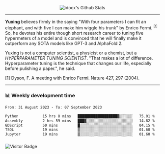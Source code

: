 <div align="center">
    <img align="center" src="https://github-readme-stats.vercel.app/api?username=idocx&show_icons=true&count_private=true&hide_border=true" alt="idocx's Github Stats"></img>
</div>

---

**Yuxing** believes firmly in the saying "With four parameters I can fit an elephant, and with five I can make him wiggle his trunk" by Enrico Fermi. <sup>[1]</sup> So, he devotes his entire though short research career to tuning five hypermeters of a model and is convinced that he will finally make it outperform any SOTA models like GPT-3 and AlphaFold 2.

Yuxing is not a computer scientist, a physicist or a chemist, but a *HYPERPARAMETER TUNING SCIENTIST*. "That makes a lot of difference. Hyperparameter tuning is the technique that changes our life, especially before pulishing a paper.", he said.

[1] Dyson, F. A meeting with Enrico Fermi. Nature 427, 297 (2004).


---

### 📊 Weekly development time
<!--START_SECTION:waka-->

```txt
From: 31 August 2023 - To: 07 September 2023

Python           15 hrs 8 mins   ██████████████████▓░░░░░░   75.01 %
Assembly         2 hrs 59 mins   ███▓░░░░░░░░░░░░░░░░░░░░░   14.82 %
GDScript         50 mins         █░░░░░░░░░░░░░░░░░░░░░░░░   04.15 %
TSQL             19 mins         ▒░░░░░░░░░░░░░░░░░░░░░░░░   01.60 %
Jupyter          19 mins         ▒░░░░░░░░░░░░░░░░░░░░░░░░   01.60 %
```

<!--END_SECTION:waka-->

### 

![Visitor Badge](https://visitor-badge.laobi.icu/badge?page_id=idocx.idocx)